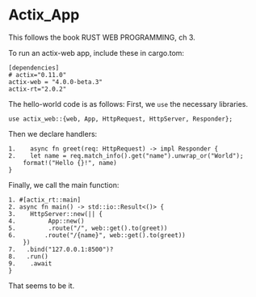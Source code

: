 # Actix_App
This follows the book RUST WEB PROGRAMMING, ch 3.

To run an actix-web app, include these in cargo.tom:

    [dependencies]
    # actix="0.11.0"
    actix-web = "4.0.0-beta.3"
    actix-rt="2.0.2"

The hello-world code is as follows:
First, we `use` the necessary libraries.

    use actix_web::{web, App, HttpRequest, HttpServer, Responder};

Then we declare handlers:

    1.    async fn greet(req: HttpRequest) -> impl Responder {
    2.    let name = req.match_info().get("name").unwrap_or("World");
        format!("Hello {}!", name)
    }

Finally, we call the main function:

    1. #[actix_rt::main]
    2. async fn main() -> std::io::Result<()> {
    3.    HttpServer::new(|| {
    4.         App::new()
    5.         .route("/", web::get().to(greet))
    6.        .route("/{name}", web::get().to(greet))
        })
    7.   .bind("127.0.0.1:8500")?
    8.   .run()
    9.    .await
    }

That seems to be it.
